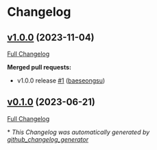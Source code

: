 # Changelog

## [v1.0.0](https://github.com/baeseongsu/mimic-cxr-vqa/tree/v1.0.0) (2023-11-04)

[Full Changelog](https://github.com/baeseongsu/mimic-cxr-vqa/compare/v0.1.0...v1.0.0)

**Merged pull requests:**

- v1.0.0 release [\#1](https://github.com/baeseongsu/mimic-cxr-vqa/pull/1) ([baeseongsu](https://github.com/baeseongsu))

## [v0.1.0](https://github.com/baeseongsu/mimic-cxr-vqa/tree/v0.1.0) (2023-06-21)

[Full Changelog](https://github.com/baeseongsu/mimic-cxr-vqa/compare/29ff45b86938209a905b67564845997adc6185f1...v0.1.0)



\* *This Changelog was automatically generated by [github_changelog_generator](https://github.com/github-changelog-generator/github-changelog-generator)*
